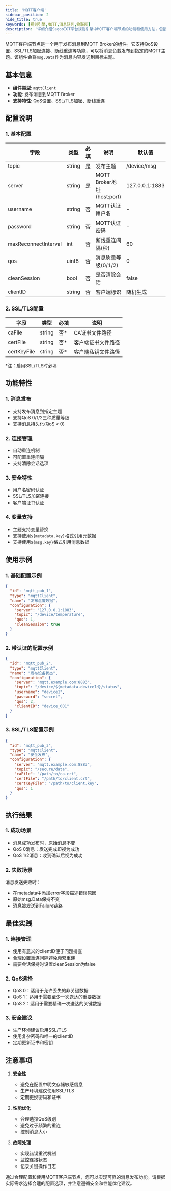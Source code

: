 ```yaml
---
title: 'MQTT客户端'
sidebar_position: 2
hide_title: true
keywords: [规则引擎,MQTT,消息队列,物联网]
description: '详细介绍SagooIOT平台规则引擎中MQTT客户端节点的功能和使用方法，包括MQTT连接配置、消息发布、QoS设置等内容，帮助用户实现MQTT消息发布功能。'
---
```



MQTT客户端节点是一个用于发布消息到MQTT Broker的组件。它支持QoS设置、SSL/TLS加密连接、断线重连等功能，可以将消息负载发布到指定的MQTT主题。该组件会将`msg.Data`作为消息内容发送到目标主题。

## 基本信息

- **组件类型**: `mqttClient`
- **功能**: 发布消息到MQTT Broker
- **支持特性**: QoS设置、SSL/TLS加密、断线重连

## 配置说明

### 1. 基本配置
| 字段 | 类型 | 必填 | 说明 | 默认值 |
|------|------|------|------|--------|
| topic | string | 是 | 发布主题 | /device/msg |
| server | string | 是 | MQTT Broker地址(host:port) | 127.0.0.1:1883 |
| username | string | 否 | MQTT认证用户名 | - |
| password | string | 否 | MQTT认证密码 | - |
| maxReconnectInterval | int | 否 | 断线重连间隔(秒) | 60 |
| qos | uint8 | 否 | 消息质量等级(0/1/2) | 0 |
| cleanSession | bool | 否 | 是否清除会话 | false |
| clientID | string | 否 | 客户端标识 | 随机生成 |

### 2. SSL/TLS配置
| 字段 | 类型 | 必填 | 说明 |
|------|------|------|------|
| caFile | string | 否* | CA证书文件路径 |
| certFile | string | 否* | 客户端证书文件路径 |
| certKeyFile | string | 否* | 客户端私钥文件路径 |

*注：启用SSL/TLS时必填

## 功能特性

### 1. 消息发布
- 支持发布消息到指定主题
- 支持QoS 0/1/2三种质量等级
- 支持消息持久化(QoS > 0)

### 2. 连接管理
- 自动重连机制
- 可配置重连间隔
- 支持清除会话选项

### 3. 安全特性
- 用户名密码认证
- SSL/TLS加密连接
- 客户端证书认证

### 4. 变量支持
- 主题支持变量替换
- 支持使用`${metadata.key}`格式引用元数据
- 支持使用`${msg.key}`格式引用消息数据

## 使用示例

### 1. 基础配置示例
```json
{
  "id": "mqtt_pub_1",
  "type": "mqttClient",
  "name": "发布温度数据",
  "configuration": {
    "server": "127.0.0.1:1883",
    "topic": "/device/temperature",
    "qos": 1,
    "cleanSession": true
  }
}
```

### 2. 带认证的配置示例
```json
{
  "id": "mqtt_pub_2",
  "type": "mqttClient",
  "name": "发布设备状态",
  "configuration": {
    "server": "mqtt.example.com:8883",
    "topic": "/device/${metadata.deviceId}/status",
    "username": "device1",
    "password": "secret",
    "qos": 2,
    "clientID": "device_001"
  }
}
```

### 3. SSL/TLS配置示例
```json
{
  "id": "mqtt_pub_3",
  "type": "mqttClient",
  "name": "安全发布",
  "configuration": {
    "server": "mqtt.example.com:8883",
    "topic": "/secure/data",
    "caFile": "/path/to/ca.crt",
    "certFile": "/path/to/client.crt",
    "certKeyFile": "/path/to/client.key",
    "qos": 1
  }
}
```

## 执行结果

### 1. 成功场景
- 消息成功发布时，原始消息不变
- QoS 0消息：发送完成即视为成功
- QoS 1/2消息：收到确认后视为成功

### 2. 失败场景
消息发送失败时：
- 在metadata中添加error字段描述错误原因
- 原始msg.Data保持不变
- 消息被发送到Failure链路

## 最佳实践

### 1. 连接管理
- 使用有意义的clientID便于问题排查
- 合理设置重连间隔避免频繁重连
- 需要会话保持时设置cleanSession为false

### 2. QoS选择
- QoS 0：适用于允许丢失的非关键数据
- QoS 1：适用于需要至少一次送达的重要数据
- QoS 2：适用于需要精确一次送达的关键数据

### 3. 安全建议
- 生产环境建议启用SSL/TLS
- 使用复杂密码和唯一的clientID
- 定期更新证书和密钥

## 注意事项

1. **安全性**
   - 避免在配置中明文存储敏感信息
   - 生产环境建议使用SSL/TLS
   - 定期更换密码和证书

2. **性能优化**
   - 合理选择QoS级别
   - 避免过于频繁的重连
   - 控制消息大小

3. **故障处理**
   - 实现错误重试机制
   - 监控连接状态
   - 记录关键操作日志

通过合理配置和使用MQTT客户端节点，您可以实现可靠的消息发布功能。请根据实际需求选择合适的配置选项，并注意遵循安全和性能优化建议。
